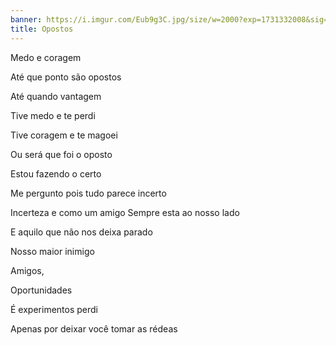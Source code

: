 ```yaml
---
banner: https://i.imgur.com/Eub9g3C.jpg/size/w=2000?exp=1731332008&sig=kyz52pUgCPbba4jonpRASqqCANwEqjHD3rMPc5at9m0
title: Opostos
---
```

Medo e coragem

Até que ponto são opostos

Até quando vantagem

Tive medo e te perdi

Tive coragem e te magoei

Ou será que foi o oposto

Estou fazendo o certo

Me pergunto pois tudo parece incerto

Incerteza e como um amigo Sempre esta ao nosso lado

E aquilo que não nos deixa parado

Nosso maior inimigo

Amigos,

Oportunidades

É experimentos perdi

Apenas por deixar você tomar as rédeas